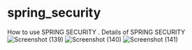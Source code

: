 # spring_security
How to use SPRING SECURITY . Details of SPRING SECURITY
![Screenshot (139)](https://user-images.githubusercontent.com/72166353/163859721-7b38d211-824c-46d6-ba02-b653c38ea590.png)
![Screenshot (140)](https://user-images.githubusercontent.com/72166353/163859732-8f785824-0385-4b39-bd01-954c9363b142.png)
![Screenshot (141)](https://user-images.githubusercontent.com/72166353/163859734-d57e038a-dbf3-4fd6-88e6-24d8e7fba939.png)
